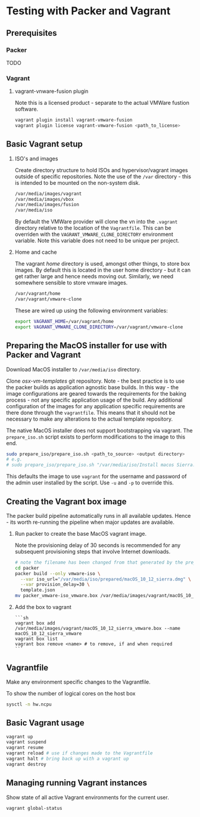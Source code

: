 # Testing with Packer and Vagrant

## Prerequisites

### Packer

TODO

### Vagrant

1.  vagrant-vnware-fusion plugin

    Note this is a licensed product - separate to the actual VMWare fustion software.

    ```sh
    vagrant plugin install vagrant-vmware-fusion
    vagrant plugin license vagrant-vmware-fusion <path_to_license>
    ```

## Basic Vagrant setup

1.  ISO's and images

    Create directory structure to hold ISOs and hypervisor/vagrant images outside of specific repositories. Note the use of the `/var` directory - this is intended to be mounted on the non-system disk.

    ```sh
    /var/media/images/vagrant
    /var/media/images/vbox
    /var/media/images/fusion
    /var/media/iso
    ```

    By default the VMWare provider will clone the vn into the `.vagrant` directory relative to the location of the `Vagrantfile`.
    This can be overriden with the `VAGRANT_VMWARE_CLONE_DIRECTORY` environment variable. Note this variable does not need to be unique per project.

2.  Home and cache

    The vagrant _home_ directory is used, amongst other things, to store box images. By default this is located in the user home directory - but it can get rather large and hence needs moving out. Similarly, we need somewhere sensible to store vmware images.

    ```sh
    /var/vagrant/home
    /var/vagrant/vmware-clone
    ```

    These are wired up using the following environment variables:

    ```sh
    export VAGRANT_HOME=/var/vagrant/home
    export VAGRANT_VMWARE_CLONE_DIRECTORY=/var/vagrant/vmware-clone
    ```

## Preparing the MacOS installer for use with Packer and Vagrant

Download MacOS installer to `/var/media/iso` directory.

Clone _osx-vm-templates_ git repository. Note - the best practice is to use the packer builds as application agnostic base builds. In this way - the image configurations are geared towards the requirements for the baking process - not any specific application usage of the build. Any additional configuration of the images for any application specific requirements are there done through the `vagrantfile`. This means that it should not be necessary to make any alterations to the actual template repository. 

The native MacOS installer does not support bootstrapping via vagrant. The `prepare_iso.sh` script exists to perform modifications to the image to this end.

```sh
sudo prepare_iso/prepare_iso.sh <path_to_source> <output directory>
# e.g. 
# sudo prepare_iso/prepare_iso.sh "/var/media/iso/Install macos Sierra.xpp/" /var/media/iso/prepared"
```

This defaults the image to use `vagrant` for the username and password of the admin user installed by the script. Use `-u` and `-p` to override this.

## Creating the Vagrant box image

The packer build pipeline automatically runs in all available updates. Hence - its worth re-running the pipeline when major updates are available.

1.  Run packer to create the base MacOS vagrant image. 

    Note the provisioning delay of 30 seconds is recommended for any subsequent provisioning steps that involve Internet downloads.

    ```sh
    # note the filename has been changed from that generated by the prepare script
    cd packer
    packer build --only vmware-iso \
      --var iso_url="/var/media/iso/prepared/macOS_10_12_sierra.dmg" \
      --var provision_delay=30 \
      template.json
    mv packer_vmware-iso_vmware.box /var/media/images/vagrant/macOS_10_12_sierra_vmware.box
    ```

2.  Add the box to vagrant

        ```sh
        vagrant box add /var/media/images/vagrant/macOS_10_12_sierra_vmware.box --name macOS_10_12_sierra_vmware
        vagrant box list
        vagrant box remove <name> # to remove, if and when required
        ```

## Vagrantfile

Make any environment specific changes to the Vagrantfile.

To show the number of logical cores on the host box

```sh
sysctl -n hw.ncpu
```

## Basic Vagrant usage

```sh
vagrant up
vagrant suspend
vagrant resume
vagrant reload # use if changes made to the Vagrantfile
vagrant halt # bring back up with a vagrant up
vagrant destroy
```

## Managing running Vagrant instances

Show state of all active Vagrant environments for the current user.

```sh
vagrant global-status
```
